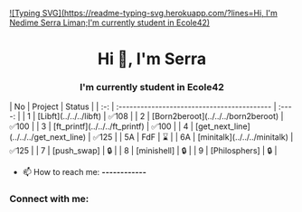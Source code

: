 [![Typing SVG](https://readme-typing-svg.herokuapp.com/?lines=Hi, I'm Nedime Serra Liman;I'm currently student in Ecole42)](https://git.io/typing-svg)
<h1 align="center">Hi 👋, I'm Serra</h1>
<h3 align="center">I'm currently student in Ecole42</h3>
| No  | Project                                     | Status |
| :-: | :------------------------------------------ | :----: |
| 1   | [Libft](../../../libft)               | ✅108  |
| 2   | [Born2beroot](../../../born2beroot)                               | ✅100  |
| 3   | [ft_printf](../../../ft_printf)                | ✅100  |  
| 4   | [get_next_line](../../../get_next_line)     | ✅125  |  
| 5A  | FdF                                         | ⌛     |
| 6A  | [minitalk](../../../minitalk)              | ✅125  |
| 7   | [push_swap]            | 🔒     | 
| 8   | [minishell]                                 | 🔒     | 
| 9   | [Philosphers]                               | 🔒     |  

- 📫 How to reach me: **------------**

<h3 align="left">Connect with me:</h3>
